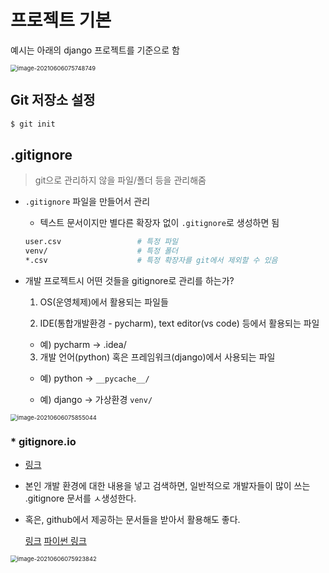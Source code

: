 # 프로젝트 기본

예시는 아래의 django 프로젝트를 기준으로 함

<img src="../../../../AppData/Roaming/Typora/typora-user-images/image-20210606075748749.png" alt="image-20210606075748749" style="zoom:67%;" />



## Git 저장소 설정

```bash
$ git init
```



## .gitignore

> git으로 관리하지 않을 파일/폴더 등을 관리해줌

* `.gitignore` 파일을 만들어서 관리 

  * 텍스트 문서이지만 별다른 확장자 없이 `.gitignore`로 생성하면 됨
  
  ```bash
  user.csv                 # 특정 파일
  venv/                    # 특정 폴더
  *.csv                    # 특정 확장자를 git에서 제외할 수 있음
  ```
  
* 개발 프로젝트시 어떤 것들을 gitignore로 관리를 하는가?

  1. OS(운영체제)에서 활용되는 파일들 

  2. IDE(통합개발환경 - pycharm), text editor(vs code) 등에서 활용되는 파일 

  * 예) pycharm -> .idea/

  3. 개발 언어(python) 혹은 프레임워크(django)에서 사용되는 파일

  * 예) python -> `__pycache__/` 

  * 예) django -> 가상환경 `venv/`

<img src="../../../../AppData/Roaming/Typora/typora-user-images/image-20210606075855044.png" alt="image-20210606075855044" style="zoom:67%;" />





### * gitignore.io

* [링크](https://gitignore.io)

* 본인 개발 환경에 대한 내용을 넣고 검색하면, 일반적으로 개발자들이 많이 쓰는 .gitignore 문서를 ㅅ생성한다.

* 혹은, github에서 제공하는 문서들을 받아서 활용해도 좋다. 

  [링크](https://github.com/github/gitignore) [파이썬 링크](https://github.com/github/gitignore/blob/master/Python.gitignore)

<img src="../../../../AppData/Roaming/Typora/typora-user-images/image-20210606075923842.png" alt="image-20210606075923842" style="zoom:67%;" />